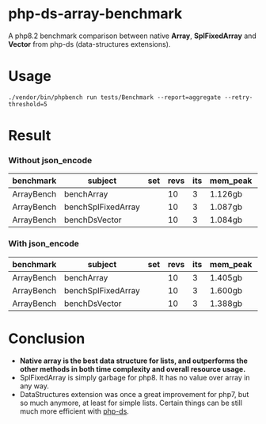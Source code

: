 # php-ds-array-benchmark

A php8.2 benchmark comparison between native **Array**, **SplFixedArray** and **Vector** from php-ds (data-structures extensions).

# Usage

	./vendor/bin/phpbench run tests/Benchmark --report=aggregate --retry-threshold=5
	
# Result

### Without json_encode

| benchmark  | subject            | set | revs | its | mem_peak | mode        | rstdev |
|------------|--------------------|-----|------|-----|----------|-------------|--------|
| ArrayBench | benchArray         |     | 10   | 3   | 1.126gb  | 492.811ms   | ±1.31% |
| ArrayBench | benchSplFixedArray |     | 10   | 3   | 1.087gb  | 537.613ms   | ±2.15% |
| ArrayBench | benchDsVector      |     | 10   | 3   | 1.084gb  | 1,021.727ms | ±0.19% |

### With json_encode

| benchmark  | subject            | set | revs | its | mem_peak | mode        | rstdev |
|------------|--------------------|-----|------|-----|----------|-------------|--------|
| ArrayBench | benchArray         |     | 10   | 3   | 1.405gb  | 1,565.699ms | ±1.01% |
| ArrayBench | benchSplFixedArray |     | 10   | 3   | 1.600gb  | 2,087.920ms | ±0.71% |
| ArrayBench | benchDsVector      |     | 10   | 3   | 1.388gb  | 2,137.282ms | ±0.61% |

# Conclusion

- **Native array is the best data structure for lists, and outperforms the other methods in both time complexity and overall resource usage.**
- SplFixedArray is simply garbage for php8. It has no value over array in any way.
- DataStructures extension was once a great improvement for php7, but so much anymore, at least for simple lists. Certain things can be still much more efficient with [php-ds](https://medium.com/@rtheunissen/efficient-data-structures-for-php-7-9dda7af674cd).